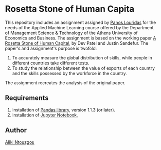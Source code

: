 # Rosetta Stone of Human Capita

This repository includes an assignment assigned by <a href="https://github.com/louridas">Panos Louridas</a> for the needs of the Applied Machine Learning course offered by the Department of Management Science & Technology of the Athens University of Economics and Business. The assignment is based on the working paper <a href="https://www.cgdev.org/publication/rosetta-stone-human-capital">A Rosetta Stone of Human Capital</a>, by Dev Patel and Justin Sandefur. The paper's and assignment's purpose is twofold:

1. To accurately measure the global distribution of skills, while people in different countries take different tests.
2. To study the relationship between the value of exports of each country and the skills possessed by the workforce in the country.

The assignment recreates the analysis of the original paper.

## Requirements

1. Installation of <a href="https://pandas.pydata.org/">Pandas library</a>, version 1.1.3 (or later).
2. Installation of <a href="https://jupyter.org/install">Jupyter Notebook.</a>

## Author

<a href="https://github.com/Aliki-Ntouzgou">Aliki Ntouzgou</a>
